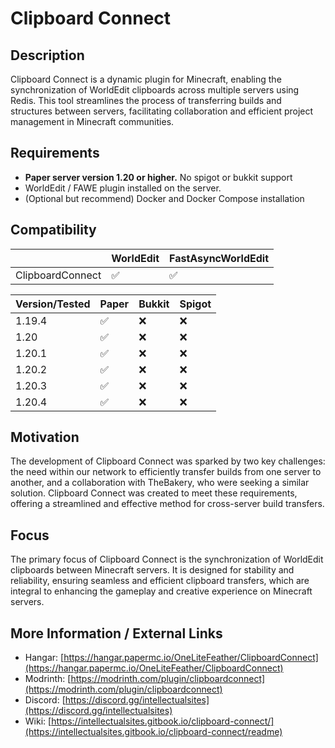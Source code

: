 # Clipboard Connect

## Description
Clipboard Connect is a dynamic plugin for Minecraft, enabling the synchronization of WorldEdit clipboards across multiple servers using Redis. This tool streamlines the process of transferring builds and structures between servers, facilitating collaboration and efficient project management in Minecraft communities.

## Requirements
- **Paper server version 1.20 or higher.** No spigot or bukkit support
- WorldEdit / FAWE plugin installed on the server.
- (Optional but recommend) Docker and Docker Compose installation

## Compatibility
|                  | WorldEdit          | FastAsyncWorldEdit |
|------------------|--------------------|--------------------|
| ClipboardConnect | :white_check_mark: | :white_check_mark: |

| Version/Tested | Paper              | Bukkit | Spigot |
|----------------|--------------------|--------|--------|
| 1.19.4         | :white_check_mark: | :x:    | :x:    |
| 1.20           | :white_check_mark: | :x:    | :x:    |
| 1.20.1         | :white_check_mark: | :x:    | :x:    |
| 1.20.2         | :white_check_mark: | :x:    | :x:    |
| 1.20.3         | :white_check_mark: | :x:    | :x:    |
| 1.20.4         | :white_check_mark: | :x:    | :x:    |


## Motivation
The development of Clipboard Connect was sparked by two key challenges: the need within our network to efficiently transfer builds from one server to another, and a collaboration with TheBakery, who were seeking a similar solution. Clipboard Connect was created to meet these requirements, offering a streamlined and effective method for cross-server build transfers.

## Focus
The primary focus of Clipboard Connect is the synchronization of WorldEdit clipboards between Minecraft servers. It is designed for stability and reliability, ensuring seamless and efficient clipboard transfers, which are integral to enhancing the gameplay and creative experience on Minecraft servers.

## More Information / External Links
- Hangar: [https://hangar.papermc.io/OneLiteFeather/ClipboardConnect](https://hangar.papermc.io/OneLiteFeather/ClipboardConnect)
- Modrinth: [https://modrinth.com/plugin/clipboardconnect](https://modrinth.com/plugin/clipboardconnect)
- Discord: [https://discord.gg/intellectualsites](https://discord.gg/intellectualsites)
- Wiki: [https://intellectualsites.gitbook.io/clipboard-connect/](https://intellectualsites.gitbook.io/clipboard-connect/readme)

